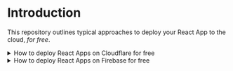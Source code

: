 # Introduction

This repository outlines typical approaches to deploy your React App to the cloud, *for free*.

<details>
 <summary>How to deploy React Apps on Cloudflare for free</summary>

<br/>

* Demo: https://cloudflare.xyz-cloudflare.workers.dev/
* Github repo [here](https://github.com/DavidKou/ReactDeploymentOnCloud/tree/master/Cloudflare)

![](https://github.com/DavidKou/ReactDeploymentOnCloud/blob/master/Cloudflare/snapshots/result.png?raw=true)

</details>


<details>
 <summary>How to deploy React Apps on Firebase for free</summary>

<br/>

- Demo Site: https://xyz-firebase-react.web.app/
- Github repo [here](https://github.com/DavidKou/ReactDeploymentOnCloud/tree/master/Firebase)

![](https://github.com/DavidKou/ReactDeploymentOnCloud/blob/master/Firebase/snapshots/result.png?raw=true)

</details>

